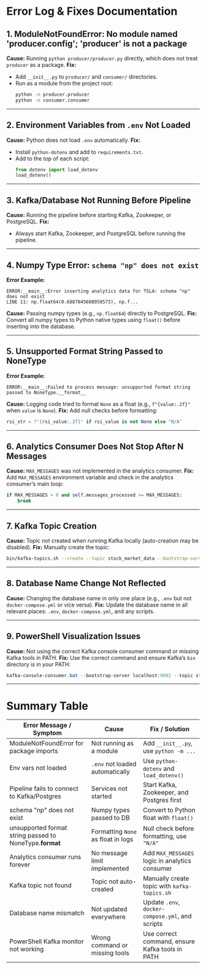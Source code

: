 # Error Log & Fixes Documentation

## 1. ModuleNotFoundError: No module named 'producer.config'; 'producer' is not a package
**Cause:** Running `python producer/producer.py` directly, which does not treat `producer` as a package.
**Fix:**
- Add `__init__.py` to `producer/` and `consumer/` directories.
- Run as a module from the project root:
  ```sh
  python -m producer.producer
  python -m consumer.consumer
  ```

---

## 2. Environment Variables from `.env` Not Loaded
**Cause:** Python does not load `.env` automatically.
**Fix:**
- Install `python-dotenv` and add to `requirements.txt`.
- Add to the top of each script:
  ```python
  from dotenv import load_dotenv
  load_dotenv()
  ```

---

## 3. Kafka/Database Not Running Before Pipeline
**Cause:** Running the pipeline before starting Kafka, Zookeeper, or PostgreSQL.
**Fix:**
- Always start Kafka, Zookeeper, and PostgreSQL before running the pipeline.

---

## 4. Numpy Type Error: `schema "np" does not exist`
**Error Example:**
```
ERROR:__main__:Error inserting analytics data for TSLA: schema "np" does not exist
LINE 11: np.float64(0.6887045608958573), np.f...
```
**Cause:** Passing numpy types (e.g., `np.float64`) directly to PostgreSQL.
**Fix:** Convert all numpy types to Python native types using `float()` before inserting into the database.

---

## 5. Unsupported Format String Passed to NoneType
**Error Example:**
```
ERROR:__main__:Failed to process message: unsupported format string passed to NoneType.__format__
```
**Cause:** Logging code tried to format `None` as a float (e.g., `f"{value:.2f}"` when `value` is `None`).
**Fix:** Add null checks before formatting:
```python
rsi_str = f"{rsi_value:.2f}" if rsi_value is not None else "N/A"
```

---

## 6. Analytics Consumer Does Not Stop After N Messages
**Cause:** `MAX_MESSAGES` was not implemented in the analytics consumer.
**Fix:** Add `MAX_MESSAGES` environment variable and check in the analytics consumer’s main loop:
```python
if MAX_MESSAGES > 0 and self.messages_processed >= MAX_MESSAGES:
    break
```

---

## 7. Kafka Topic Creation
**Cause:** Topic not created when running Kafka locally (auto-creation may be disabled).
**Fix:** Manually create the topic:
```sh
bin/kafka-topics.sh --create --topic stock_market_data --bootstrap-server localhost:9092 --partitions 1 --replication-factor 1
```

---

## 8. Database Name Change Not Reflected
**Cause:** Changing the database name in only one place (e.g., `.env` but not `docker-compose.yml` or vice versa).
**Fix:** Update the database name in all relevant places: `.env`, `docker-compose.yml`, and any scripts.

---

## 9. PowerShell Visualization Issues
**Cause:** Not using the correct Kafka console consumer command or missing Kafka tools in PATH.
**Fix:** Use the correct command and ensure Kafka’s `bin` directory is in your PATH:
```powershell
kafka-console-consumer.bat --bootstrap-server localhost:9092 --topic stock_market_data --from-beginning
```

---

# Summary Table

| Error Message / Symptom                                 | Cause                                      | Fix / Solution                                                                 |
|--------------------------------------------------------|---------------------------------------------|--------------------------------------------------------------------------------|
| ModuleNotFoundError for package imports                | Not running as a module                     | Add `__init__.py`, use `python -m ...`                                         |
| Env vars not loaded                                    | `.env` not loaded automatically             | Use `python-dotenv` and `load_dotenv()`                                        |
| Pipeline fails to connect to Kafka/Postgres            | Services not started                        | Start Kafka, Zookeeper, and Postgres first                                     |
| schema "np" does not exist                           | Numpy types passed to DB                    | Convert to Python float with `float()`                                         |
| unsupported format string passed to NoneType.__format__| Formatting `None` as float in logs          | Null check before formatting, use `"N/A"`                                      |
| Analytics consumer runs forever                        | No message limit implemented                | Add `MAX_MESSAGES` logic in analytics consumer                                 |
| Kafka topic not found                                 | Topic not auto-created                      | Manually create topic with `kafka-topics.sh`                                   |
| Database name mismatch                                 | Not updated everywhere                      | Update `.env`, `docker-compose.yml`, and scripts                               |
| PowerShell Kafka monitor not working                   | Wrong command or missing tools              | Use correct command, ensure Kafka tools in PATH                                | 